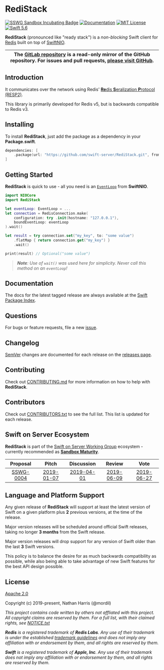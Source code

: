 # RediStack

[![SSWG Sandbox Incubating Badge](https://img.shields.io/badge/sswg-sandbox-lightgrey.svg)][SSWG Incubation]
[![Documentation](http://img.shields.io/badge/read_the-docs-2196f3.svg)][Documentation]
[![MIT License](http://img.shields.io/badge/license-Apache-brightgreen.svg)][Apache License]
[![Swift 5.6](http://img.shields.io/badge/swift-5.6-brightgreen.svg)][Swift 5.6]

**RediStack** (pronounced like "ready stack") is a _non-blocking_ Swift client for [Redis](https://redis.io) built on top of [SwiftNIO](https://github.com/apple/swift-nio).

<table><thead><tr align="center"><th width="9999">
The <a href="https://gitlab.com/swift-server-community/RediStack" rel="nofollow noreferrer noopener" target="_blank">GitLab repository</a> is a <b>read-only</b> mirror of the GitHub repository. For issues and pull requests, <a href="https://github.com/swift-server/RediStack" rel="nofollow noreferrer noopener" target="_blank">please visit GitHub</a>.
</th></tr></thead></table>

## Introduction

It communicates over the network using Redis' [**Re**dis **S**eralization **P**rotocol (RESP2)](https://redis.io/topics/protocol).

This library is primarily developed for Redis v5, but is backwards compatible to Redis v3.

## Installing

To install **RediStack**, just add the package as a dependency in your **Package.swift**.

```swift
dependencies: [
    .package(url: "https://github.com/swift-server/RediStack.git", from: "1.4.1")
]
```

## Getting Started

**RediStack** is quick to use - all you need is an [`EventLoop`](https://apple.github.io/swift-nio/docs/current/NIO/Protocols/EventLoop.html) from **SwiftNIO**.

```swift
import NIOCore
import RediStack

let eventLoop: EventLoop = ...
let connection = RedisConnection.make(
    configuration: try .init(hostname: "127.0.0.1"),
    boundEventLoop: eventLoop
).wait()

let result = try connection.set("my_key", to: "some value")
    .flatMap { return connection.get("my_key") }
    .wait()

print(result) // Optional("some value")
```

> _**Note**: Use of `wait()` was used here for simplicity. Never call this method on an `eventLoop`!_

## Documentation

The docs for the latest tagged release are always available at the [Swift Package Index][Documentation].

## Questions

For bugs or feature requests, file a new [issue](https://github.com/swift-server/RediStack/issues/new).

## Changelog

[SemVer](https://semver.org/) changes are documented for each release on the [releases page][Releases].

## Contributing

Check out [CONTRIBUTING.md](https://github.com/swift-server/RediStack/blob/main/CONTRIBUTING.md) for more information on how to help with **RediStack**.

## Contributors

Check out [CONTRIBUTORS.txt](https://github.com/swift-server/RediStack/blob/main/CONTRIBUTORS.txt) to see the full list. This list is updated for each release.

## Swift on Server Ecosystem

**RediStack** is part of the [Swift on Server Working Group][SSWG] ecosystem - currently recommended as [**Sandbox Maturity**][SSWG Incubation].

| Proposal | Pitch | Discussion | Review | Vote |
|:---:|:---:|:---:|:---:|:---:|
| [SSWG-0004](https://github.com/swift-server/sswg/blob/master/proposals/0004-nio-redis.md) | [2019-01-07](https://forums.swift.org/t/swiftnio-redis-client/19325) | [2019-04-01](https://forums.swift.org/t/discussion-nioredis-nio-based-redis-driver/22455) | [2019-06-09](https://forums.swift.org/t/feedback-redisnio-a-nio-based-redis-driver/25521) | [2019-06-27](https://forums.swift.org/t/june-27th-2019/26580) |

## Language and Platform Support

Any given release of **RediStack** will support at least the latest version of Swift on a given platform plus **2** previous versions, at the time of the release.

Major version releases will be scheduled around official Swift releases, taking no longer **3 months** from the Swift release.

Major version releases will drop support for any version of Swift older than the last **3** Swift versions.

This policy is to balance the desire for as much backwards compatibility as possible, while also being able to take advantage of new Swift features for the best API design possible.

## License

[Apache 2.0][Apache License]

Copyright (c) 2019-present, Nathan Harris (@mordil)

_This project contains code written by others not affliated with this project. All copyright claims are reserved by them. For a full list, with their claimed rights, see [NOTICE.txt](https://github.com/swift-server/RediStack/blob/main/NOTICE.txt)_

_**Redis** is a registered trademark of **Redis Labs**. Any use of their trademark is under the established [trademark guidelines](https://redis.io/topics/trademark) and does not imply any affiliation with or endorsement by them, and all rights are reserved by them._

_**Swift** is a registered trademark of **Apple, Inc**. Any use of their trademark does not imply any affiliation with or endorsement by them, and all rights are reserved by them._

[SSWG Incubation]: https://www.swift.org/sswg/incubation-process.html
[SSWG]: https://www.swift.org/sswg/
[Documentation]: https://swiftpackageindex.com/swift-server/RediStack/documentation
[Apache License]: LICENSE.txt
[Swift 5.6]: https://swift.org
[Releases]: https://github.com/swift-server/RediStack/releases
